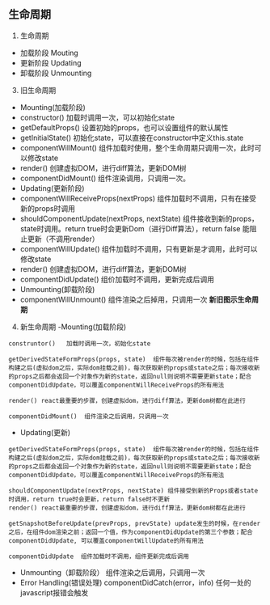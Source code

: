
## 生命周期
1. 生命周期
- 加载阶段	Mouting
- 更新阶段	Updating
- 卸载阶段	Unmounting
3. 旧生命周期
- Mounting(加载阶段)
- constructor()	加载时调用一次，可以初始化state
- getDefaultProps()	设置初始的props，也可以设置组件的默认属性
- getInitialState()		初始化state，可以直接在constructor中定义this.state
- componentWillMount()	组件加载时使用，整个生命周期只调用一次，此时可以修改state
- render()	创建虚拟DOM，进行diff算法，更新DOM树
- componentDidMount()	组件渲染调用，只调用一次。  
- Updating(更新阶段)
- componentWillReceiveProps(nextProps)	组件加载时不调用，只有在接受新的props时调用
- shouldComponentUpdate(nextProps, nextState)	组件接收到新的props，state时调用。return true时会更新Dom（进行Diff算法），return false 能阻止更新（不调用render）
- componentWillUpdate()	组件加载时不调用，只有更新是才调用，此时可以修改state
- render()	创建虚拟DOM，进行diff算法，更新DOM树
- componentDidUpdate() 	组价加载时不调用，更新完成后调用
- Unmounting(卸载阶段)
- componentWillUnmount()	组件渲染之后掉用，只调用一次
**新旧图示生命周期**
4. 新生命周期
-Mounting(加载阶段)
```
construntor()	加载时调用一次，初始化state

getDerivedStateFormProps(props, state)	组件每次被render的时候，包括在组件构建之后(虚拟dom之后，实际dom挂载之前)，每次获取新的props或state之后；每次接收新的props之后都会返回一个对象作为新的state，返回null则说明不需要更新state；配合componentDidUpdate，可以覆盖componentWillReceiveProps的所有用法

render() react最重要的步骤，创建虚拟dom，进行diff算法，更新dom树都在此进行

componentDidMount()  组件渲染之后调用，只调用一次

```
- Updating(更新)
```
getDerivedStateFormProps(props, state)	组件每次被render的时候，包括在组件构建之后(虚拟dom之后，实际dom挂载之前)，每次获取新的props或state之后；每次接收新的props之后都会返回一个对象作为新的state，返回null则说明不需要更新state；配合componentDidUpdate，可以覆盖componentWillReceiveProps的所有用法

shouldComponentUpdate(nextProps, nextState) 组件接受到新的Props或者state时调用，return true时会更新，return false时不更新
render() react最重要的步骤，创建虚拟dom，进行diff算法，更新dom树都在此进行

getSnapshotBeforeUpdate(prevProps, prevState) update发生的时候，在render之后，在组件dom渲染之前；返回一个值，作为componentDidUpdate的第三个参数；配合componentDidUpdate, 可以覆盖componentWillUpdate的所有用法

componentDidUpdate  组件加载时不调用，组件更新完成后调用
```
- Unmounting（卸载阶段）
组件渲染之后调用，只调用一次
- Error Handling(错误处理)
componentDidCatch(error，info)  任何一处的javascript报错会触发